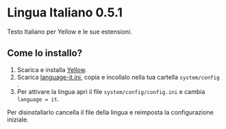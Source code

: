 Lingua Italiano 0.5.1
=====================
Testo Italiano per Yellow e le sue estensioni.

Come lo installo?
-----------------
1. Scarica e installa [Yellow](https://github.com/datenstrom/yellow/).
2. Scarica [language-it.ini](language-it.ini?raw=true), copia e incollalo nella tua cartella `system/config` .
3. Per attivare la lingua apri il file `system/config/config.ini` e cambia `language = it`.

Per disinstallarlo cancella il file della lingua e reimposta la configurazione iniziale.
